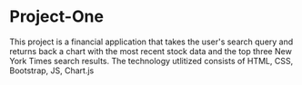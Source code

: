 # Project-One

This project is a financial application that takes the user's search query and returns back a chart with the most recent stock data and the top three New York Times search results. The technology utlitized consists of HTML, CSS, Bootstrap, JS, Chart.js
